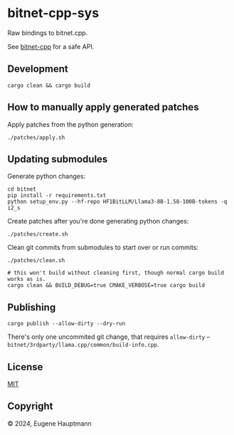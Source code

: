 # bitnet-cpp-sys

Raw bindings to bitnet.cpp.

See [bitnet-cpp](https://crates.io/crates/bitnet-cpp) for a safe API.


## Development

```shell
cargo clean && cargo build
```

## How to manually apply generated patches

Apply patches from the python generation:

```shell
./patches/apply.sh
```


## Updating submodules

Generate python changes:

```shell
cd bitnet
pip install -r requirements.txt
python setup_env.py --hf-repo HF1BitLLM/Llama3-8B-1.58-100B-tokens -q i2_s
```

Create patches after you're done generating python changes:

```shell
./patches/create.sh
```

Clean git commits from submodules to start over or run commits:

```shell
./patches/clean.sh
```

```shell
# this won't build without cleaning first, though normal cargo build works as is.
cargo clean && BUILD_DEBUG=true CMAKE_VERBOSE=true cargo build
```

## Publishing

```shell
cargo publish --allow-dirty --dry-run 
```

There's only one uncommited git change, that requires `allow-dirty` – `bitnet/3rdparty/llama.cpp/common/build-info.cpp`.

## License

[MIT](/LICENSE)

## Copyright

© 2024, Eugene Hauptmann